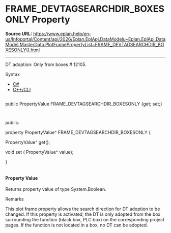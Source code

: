 # FRAME_DEVTAGSEARCHDIR_BOXESONLY Property

**Source URL:** https://www.eplan.help/en-us/Infoportal/Content/api/2026/Eplan.EplApi.DataModelu~Eplan.EplApi.DataModel.MasterData.PlotFramePropertyList~FRAME_DEVTAGSEARCHDIR_BOXESONLY().html

---

DT adoption: Only from boxes # 12105.

Syntax

- [C#](#i-syntax-CS)
- [C++/CLI](#i-syntax-CPP2005)

```
```
public PropertyValue FRAME_DEVTAGSEARCHDIR_BOXESONLY {get; set;}
```
```

```
```
public:

property PropertyValue^ FRAME_DEVTAGSEARCHDIR_BOXESONLY {

   PropertyValue^ get();

   void set (    PropertyValue^ value);

}
```
```

#### Property Value

Returns property value of type System.Boolean.

Remarks

This plot frame property allows the search direction for DT adoption to be changed. If this property is activated, the DT is only adopted from the box surrounding the function (black box, PLC box) on the corresponding project pages. If the function is not located in a box, no DT can be adopted.
